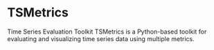 # TSMetrics
Time Series Evaluation Toolkit  TSMetrics is a Python-based toolkit for evaluating and visualizing time series data using multiple metrics.
